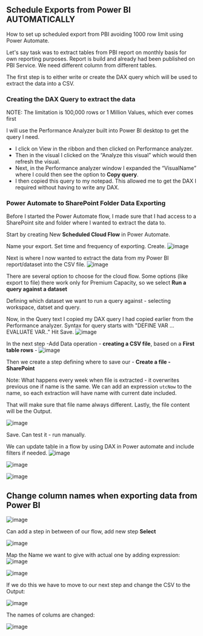 ## Schedule Exports from Power BI AUTOMATICALLY 
<!-- https://www.youtube.com/watch?v=ZTkbC8zhA5k -->


How to set up scheduled export from PBI avoiding 1000 row limit using Power Automate.

Let's say task was to extract tables from PBI report on monthly basis for own reporting purposes. Report is build and already had been published on PBI Service. We need different column from different tables.

The first step is to either write or create the DAX query which will be used to extract the data into a CSV.

### Creating the DAX Query to extract the data
NOTE: The limitation is 100,000 rows or 1 Million Values, which ever comes first
<!-- https://www.youtube.com/watch?v=WsbIXJDhC_o&list=PLDz00l_jz6zze26MVT-0YV7qcjismMFFo&index=2 
https://www.fourmoo.com/2022/06/15/exporting-a-power-bi-visual-data-to-a-csv-file-in-sharepoint/
-->
<!-- Run PA, Click Dataset Refresh, When analyzing is done open name of desired visual - down click on copy query - compare with actual data selected and all filters applied -->

I will use the Performance Analyzer built into Power BI desktop to get the query I need.

 - I click on View in the ribbon and then clicked on Performance analyzer.
 - Then in the visual I clicked on the “Analyze this visual” which would then refresh the visual.
 - Next, in the Performance analyzer window I expanded the “VisualName” where I could then see the option to <b>Copy query</b>.
 - I then copied this query to my notepad. This allowed me to get the DAX I required without having to write any DAX.

### Power Automate to SharePoint Folder Data Exporting

Before I started the Power Automate flow, I made sure that I had access to a SharePoint site and folder where I wanted to extract the data to.

Start by creating New <b>Scheduled Cloud Flow</b> in Power Automate.

Name your export. Set time and frequency of exporting. Create.
![image](https://github.com/liubovkyry/Power_automate/assets/118057504/67bbdd05-5598-4138-9c9d-e6ea05604a0f)

Next is where I now wanted to extract the data from my Power BI report/dataset into the CSV file.
![image](https://github.com/liubovkyry/Power_automate/assets/118057504/198c5546-fe7b-486d-989f-1c1597dcb2fe)

There are several option to choose for the cloud flow.
Some options (like export to file) there work only for Premium Capacity, so we select <b>Run a query against a dataset</b>

 Defining which dataset we want to run a query against - selecting workspace, datset and query.

 Now, in the Query text I copied my DAX query I had copied earlier from the Performance analyzer.
 Syntax for query starts with "DEFINE VAR ... EVALUATE VAR.." 
 Hit Save.
![image](https://github.com/liubovkyry/Power_automate/assets/118057504/06cd4910-2408-4e4d-80ce-818e5b6768da)


In the next step -Add Data operation -  <b>creating a CSV file</b>, based on a <b>First table rows</b> - 
![image](https://github.com/liubovkyry/Power_automate/assets/118057504/a81a5550-5d0e-4fd8-a8ce-54e6a8b10171)


Then we create a step defining where to save our - <b>Create a file - SharePoint</b>

Note: What happens every week when file is extracted - it overwrites previous one if name is the same. We can add an expression <code>utcNow</code> to the name, so each extraction will have name with current date included. 

That will make sure that file name always different.
Lastly, the file content will be the Output. 

![image](https://github.com/liubovkyry/Power_automate/assets/118057504/934f26c9-5410-400a-b3e6-42c84c5d5038)

Save. Can test it - run manually.

We can update table in a flow  by using DAX in Power automate and include filters if needed.
![image](https://github.com/liubovkyry/Power_automate/assets/118057504/38873f5e-4a92-45a9-aec5-5ae1a0c793d5)

![image](https://github.com/liubovkyry/Power_automate/assets/118057504/b940266c-cea2-4c03-b74e-44960009fdd1)

![image](https://github.com/liubovkyry/Power_automate/assets/118057504/321aac04-0967-4eb0-9e8d-4b026f4bf2eb)

## Change column names when exporting data from Power BI 

![image](https://github.com/liubovkyry/Power_automate/assets/118057504/078ce70e-22df-43bb-a2ae-09d4708ff416)

Can add a step in between of our flow, add new step <b>Select</b>

![image](https://github.com/liubovkyry/Power_automate/assets/118057504/49ed4105-2896-4acc-bff4-8fd1a23b2411)


Map the Name we want to give with actual one by adding expression:
![image](https://github.com/liubovkyry/Power_automate/assets/118057504/d1f5c97c-6070-49b7-a2ad-2b05bad14fef)

![image](https://github.com/liubovkyry/Power_automate/assets/118057504/5cffb583-0ccb-46b1-982f-476f191248b0)

If we do this we have to move to our next step and change the CSV to the Output:

![image](https://github.com/liubovkyry/Power_automate/assets/118057504/218975d0-8268-442f-9140-297a82751995)

The names of colums are changed:

![image](https://github.com/liubovkyry/Power_automate/assets/118057504/5bfcd437-dd12-4357-94f0-e83077cfc9d7)


